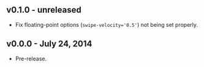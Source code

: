 ## v0.1.0 - unreleased

 * Fix floating-point options (`swipe-velocity='0.5'`) not being set properly.

## v0.0.0 - July 24, 2014

 * Pre-release.
